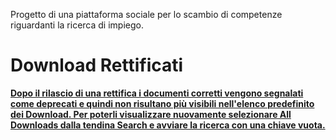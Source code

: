 Progetto di una piattaforma sociale per lo scambio di competenze riguardanti la ricerca di impiego.

# Download Rettificati #
<b><u>Dopo il rilascio di una rettifica i documenti corretti vengono segnalati come deprecati e quindi non risultano più visibili nell'elenco predefinito dei Download. Per poterli visualizzare nuovamente selezionare All Downloads dalla tendina Search e avviare la ricerca con una chiave vuota.</u></b>